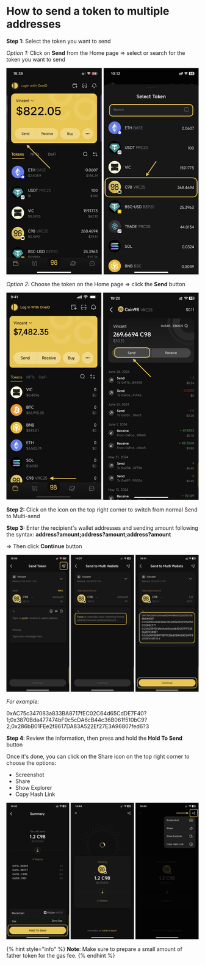 # How to send a token to multiple addresses

**Step 1:** Select the token you want to send

_Option 1:_ Click on **Send** from the Home page => select or search for the token you want to send

![](<../../../../.gitbook/assets/0 (3).png>)

_Option 2:_ Choose the token on the Home page => click the **Send** button

![](<../../../../.gitbook/assets/1 (3).png>)

**Step 2:** Click on the icon on the top right corner to switch from normal Send to Multi-send

**Step 3:** Enter the recipient's wallet addresses and sending amount following the syntax: **address?amount;address?amount;address?amount**

\=> Then click **Continue** button

![](<../../../../.gitbook/assets/2 (4).png>)

_‌For example:_

‌0xAC75c347083a833BA8717fEC02C64d65CdDE7F40?1;0x3870Bda477474bF0c5cDA6cB44c36B061f510bC9?2;0x286bB01FEe2f8617DA83A522Ef27E3A96807fed6?3

**Step 4**: Review the information, then press and hold the **Hold To Send** button

Once it's done, you can click on the Share icon on the top right corner to choose the options:

* Screenshot
* Share
* Show Explorer
* Copy Hash Link

![](<../../../../.gitbook/assets/3 (3).png>)

{% hint style="info" %}
**Note**: Make sure to prepare a small amount of father token for the gas fee.
{% endhint %}
